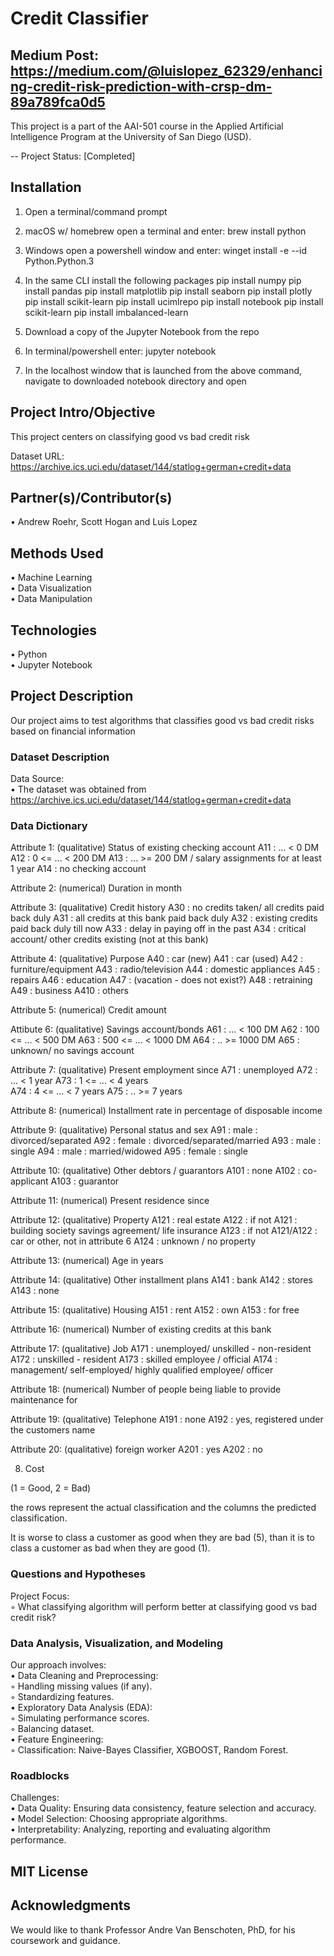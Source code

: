 # Credit Classifier
## Medium Post: https://medium.com/@luislopez_62329/enhancing-credit-risk-prediction-with-crsp-dm-89a789fca0d5

This project is a part of the AAI-501 course in the Applied Artificial Intelligence Program at the University of San Diego (USD). <br/>

-- Project Status: [Completed]

## Installation
1. Open a terminal/command prompt
2. macOS w/ homebrew
    open a terminal and enter:
    brew install python
3. Windows
    open a powershell window and enter: 
    winget install -e --id Python.Python.3
4. In the same CLI install the following packages
    pip install numpy
    pip install pandas
    pip install matplotlib
    pip install seaborn
    pip install plotly
    pip install scikit-learn
    pip install ucimlrepo
    pip install notebook
    pip install scikit-learn
    pip install imbalanced-learn

6. Download a copy of the Jupyter Notebook from the repo
7. In terminal/powershell enter:
    jupyter notebook
8. In the localhost window that is launched from the above command, navigate to downloaded notebook directory and open
  
## Project Intro/Objective
This project centers on classifying good vs bad credit risk

Dataset URL: https://archive.ics.uci.edu/dataset/144/statlog+german+credit+data

## Partner(s)/Contributor(s)  
•	Andrew Roehr, Scott Hogan and Luis Lopez <br/>

## Methods Used
•	Machine Learning<br/>
•	Data Visualization<br/>
•	Data Manipulation<br/>

## Technologies
•	Python<br/>
•	Jupyter Notebook<br/>

## Project Description
Our project aims to test algorithms that classifies good vs bad credit risks based on financial information

### Dataset Description
Data Source: <br/>
 	•	The dataset was obtained from https://archive.ics.uci.edu/dataset/144/statlog+german+credit+data
### Data Dictionary
Attribute 1:  (qualitative)
	       Status of existing checking account
               A11 :      ... <    0 DM
	       A12 : 0 <= ... <  200 DM
	       A13 :      ... >= 200 DM /
		     salary assignments for at least 1 year
               A14 : no checking account

Attribute 2:  (numerical)
	      Duration in month

Attribute 3:  (qualitative)
	      Credit history
	      A30 : no credits taken/
		    all credits paid back duly
              A31 : all credits at this bank paid back duly
	      A32 : existing credits paid back duly till now
              A33 : delay in paying off in the past
	      A34 : critical account/
		    other credits existing (not at this bank)

Attribute 4:  (qualitative)
	      Purpose
	      A40 : car (new)
	      A41 : car (used)
	      A42 : furniture/equipment
	      A43 : radio/television
	      A44 : domestic appliances
	      A45 : repairs
	      A46 : education
	      A47 : (vacation - does not exist?)
	      A48 : retraining
	      A49 : business
	      A410 : others

Attribute 5:  (numerical)
	      Credit amount

Attibute 6:  (qualitative)
	      Savings account/bonds
	      A61 :          ... <  100 DM
	      A62 :   100 <= ... <  500 DM
	      A63 :   500 <= ... < 1000 DM
	      A64 :          .. >= 1000 DM
              A65 :   unknown/ no savings account

Attribute 7:  (qualitative)
	      Present employment since
	      A71 : unemployed
	      A72 :       ... < 1 year
	      A73 : 1  <= ... < 4 years  
	      A74 : 4  <= ... < 7 years
	      A75 :       .. >= 7 years

Attribute 8:  (numerical)
	      Installment rate in percentage of disposable income

Attribute 9:  (qualitative)
	      Personal status and sex
	      A91 : male   : divorced/separated
	      A92 : female : divorced/separated/married
              A93 : male   : single
	      A94 : male   : married/widowed
	      A95 : female : single

Attribute 10: (qualitative)
	      Other debtors / guarantors
	      A101 : none
	      A102 : co-applicant
	      A103 : guarantor

Attribute 11: (numerical)
	      Present residence since

Attribute 12: (qualitative)
	      Property
	      A121 : real estate
	      A122 : if not A121 : building society savings agreement/
				   life insurance
              A123 : if not A121/A122 : car or other, not in attribute 6
	      A124 : unknown / no property

Attribute 13: (numerical)
	      Age in years

Attribute 14: (qualitative)
	      Other installment plans 
	      A141 : bank
	      A142 : stores
	      A143 : none

Attribute 15: (qualitative)
	      Housing
	      A151 : rent
	      A152 : own
	      A153 : for free

Attribute 16: (numerical)
              Number of existing credits at this bank

Attribute 17: (qualitative)
	      Job
	      A171 : unemployed/ unskilled  - non-resident
	      A172 : unskilled - resident
	      A173 : skilled employee / official
	      A174 : management/ self-employed/
		     highly qualified employee/ officer

Attribute 18: (numerical)
	      Number of people being liable to provide maintenance for

Attribute 19: (qualitative)
	      Telephone
	      A191 : none
	      A192 : yes, registered under the customers name

Attribute 20: (qualitative)
	      foreign worker
	      A201 : yes
	      A202 : no

8.  Cost

(1 = Good,  2 = Bad)

the rows represent the actual classification and the columns
the predicted classification.

It is worse to class a customer as good when they are bad (5), 
than it is to class a customer as bad when they are good (1).

### Questions and Hypotheses
Project Focus:<br/>
	◦	What classifying algorithm will perform better at classifying good vs bad credit risk?<br/>

### Data Analysis, Visualization, and Modeling
Our approach involves:<br/>
	•	Data Cleaning and Preprocessing:<br/>
		◦	Handling missing values (if any).<br/>
		◦	Standardizing features.<br/>
	•	Exploratory Data Analysis (EDA):<br/>
		◦	Simulating performance scores.<br/>
		◦	Balancing dataset.<br/>
	•	Feature Engineering:<br/>
	◦	Classification: Naive-Bayes Classifier, XGBOOST, Random Forest.<br/>

### Roadblocks
Challenges:<br/>
	•	Data Quality: Ensuring data consistency, feature selection and accuracy.<br/>
	•	Model Selection: Choosing appropriate algorithms.<br/>
	•	Interpretability: Analyzing, reporting and evaluating algorithm performance.<br/>

## MIT License

## Acknowledgments
We would like to thank Professor Andre Van Benschoten, PhD, for his coursework and guidance. 
